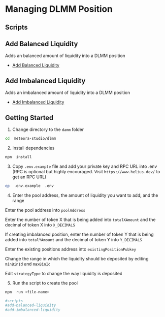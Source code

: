 # Managing DLMM Position

## Scripts


## Add Balanced Liquidity

Adds an balanced amount of liquidity into a DLMM position
- [Add Balanced Liquidity](./src/add-balanced-liquidity.ts)

## Add Imbalanced Liquidity

Adds an imbalanced amount of liquidity into a DLMM position
- [Add Imbalanced Liquidity](./src/add-imbalanced-liquidity.ts)
  



## Getting Started


  

1. Change directory to the `damm` folder

```bash
cd  meteora-studio/dlmm
```


2. Install dependencies
  

```bash
npm  install
```

3. Copy `.env.example` file and add your private key and RPC URL into .env (RPC is optional but highly encouraged. Visit `https://www.helius.dev/` to get an RPC URL)

```bash
cp  .env.example  .env
```

4. Enter the pool address, the amount of liquidity you want to add, and the range

Enter the pool address into `poolAddress` 

Enter the number of token X that is being added into
`totalXAmount` and the decimal of token X into `X_DECIMALS`

If creating imbalanced position, enter the number of token Y that is being added into
`totalYAmount` and the decimal of token Y into `Y_DECIMALS`

Enter the  existing positions address into `existingPositionPubkey` 

Change the range in which the liquidity should be deposited by editing `minBinId` and `maxBinId`

Edit `strategyType` to change the way liquidity is deposited


5. Run the script to create the pool

```bash
npm  run <file-name>

#scripts
#add-balanced-liquidity
#add-imbalanced-liquidity
```
